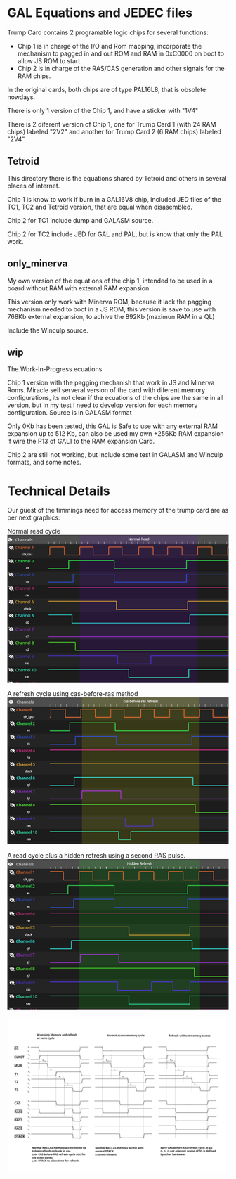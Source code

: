 # GAL Equations and JEDEC files

Trump Card contains 2 programable logic chips for several functions:
* Chip 1 is in charge of the I/O and Rom mapping, incorporate the mechanism to pagged in and out ROM and RAM in 0xC0000 on boot to allow JS ROM to start.
* Chip 2 is in charge of the RAS/CAS generation and other signals for the RAM chips.

In the original cards, both chips are of type PAL16L8, that is obsolete nowdays.

There is only 1 version of the Chip 1, and have a sticker with "1V4"

There is 2 diferent version of Chip 1, one for Trump Card 1 (with 24 RAM chips) labeled "2V2" and another for Trump Card 2 (6 RAM chips) labeled "2V4"


## Tetroid

This directory there is the equations shared by Tetroid and others in several places of internet.

Chip 1 is know to work if burn in a GAL16V8 chip, included JED files of the TC1, TC2 and Tetroid version, that are equal when disasembled.

Chip 2 for TC1 include dump and GALASM source.

Chip 2 for TC2 include JED for GAL and PAL, but is know that only the PAL work.

## only_minerva

My own version of the equations of the chip 1, intended to be used in a board without RAM with external RAM expansion.

This version only work with Minerva ROM, because it lack the pagging mechanism needed to boot in a JS ROM, this version is save to use with 768Kb external expansion, to achive the 892Kb (maximun RAM in a QL)

Include the Winculp source.

## wip

The Work-In-Progress ecuations

Chip 1 version with the pagging mechanish that work in JS and Minerva Roms. Miracle sell serveral version of the card with diferent memory configurations, its not clear if the ecuations of the chips are the same in all version, but in my test I need to develop version for each memory configuration. Source is in GALASM format

Only 0Kb has been tested, this GAL is Safe to use with any external RAM expansion up to 512 Kb, can also be used my own +256Kb RAM expansion if wire the P13 of GAL1 to the RAM expansion Card.

Chip 2 are still not working, but include some test in GALASM and Winculp formats, and some notes.

# Technical Details

Our guest of the timmings need for access memory of the trump card are as per next graphics:

Normal read cycle
![My image](read.png)

A refresh cycle using cas-before-ras method
![My image](cas_before_ras.png)


A read cycle plus a hidden refresh using a second RAS pulse.
![My image](hidden_read.png)


![My image](timmings_trump2.png)
